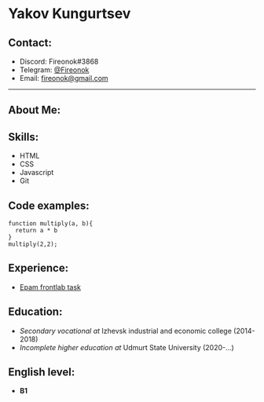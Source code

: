 # Yakov Kungurtsev
## Contact: 
* Discord: Fireonok#3868
* Telegram: [@Fireonok](https://t.me/Fireonok)
* Email: [fireonok@gmail.com](mailto:fireonok@gmail.com)
***

## About Me:


## Skills: 
* HTML
* CSS
* Javascript
* Git

## Code examples:
```
function multiply(a, b){
  return a * b
}
multiply(2,2);
```

## Experience:
* [Epam frontlab task](https://github.com/FiReOnok/epam_frontlab_task)

## Education:
* _Secondary vocational at_ Izhevsk industrial and economic college (2014-2018)
* _Incomplete higher education at_ Udmurt State University (2020-\...)

## English level: 
* **B1**